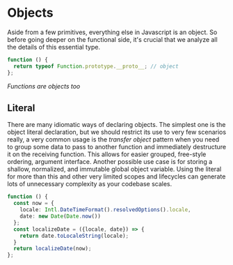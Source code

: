 # Objects
Aside from a few primitives, everything else in Javascript is an object. So before going deeper on the functional side, it's crucial that we analyze all the details of this essential type.
```typescript   
function () {
  return typeof Function.prototype.__proto__; // object
};
```
*Functions are objects too*
## Literal

There are many idiomatic ways of declaring objects. The simplest one is the object literal declaration, but we should restrict its use to very few scenarios really, a very common usage is the *transfer object* pattern when you need to group some data to pass to another function and immediately destructure it on the receiving function. This allows for easier grouped, free-style ordering, argument interface. Another possible use case is for storing a shallow, normalized, and immutable global object variable. Using the literal for more than this and other very limited scopes and lifecycles can generate lots of unnecessary complexity as your codebase scales.
```typescript   
function () {
  const now = { 
    locale: Intl.DateTimeFormat().resolvedOptions().locale, 
    date: new Date(Date.now()) 
  };
  const localizeDate = ({locale, date}) => { 
    return date.toLocaleString(locale);
  } 
  return localizeDate(now);
};
```

